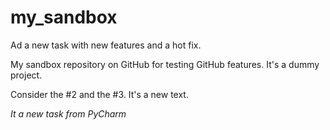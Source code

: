 # my_sandbox
Ad a new task with new features and a hot fix.

My sandbox repository on GitHub for testing GitHub features.
It's a dummy project.

Consider the #2 and the #3. It's a new text.

*It a new task from PyCharm*